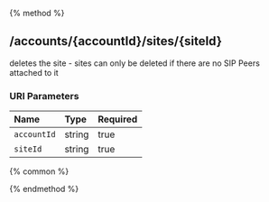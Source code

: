 {% method %}
## /accounts/{accountId}/sites/{siteId}

deletes the site - sites can only be deleted if there are no SIP Peers attached to it


### URI Parameters
| Name | Type | Required |
|:-----|:-----|:---------|
| `accountId` | string | true |
| `siteId` | string | true |






{% common %}



{% endmethod %}